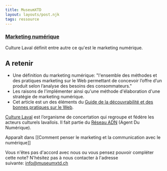 ```yaml
---
title: MuseumXTD
layout: layouts/post.njk
tags: ressource
---
```

### [Marketing numérique](https://culturelaval.ca/guide-maketing-numerique/)
Culture Laval définit entre autre ce qu'est le marketing numérique. 

## A retenir
- Une définition du marketing numérique: "l'ensemble des méthodes et des pratiques marketing sur le Web permettant de concevoir l’offre d’un produit selon l’analyse des besoins des consommateurs."
- Les raisons de l'implémenter ainsi qu'une méthode d'élaboration d'une stratégie de marketing numérique. 
- Cet article est un des éléments du [Guide de la découvrabilité et des bonnes pratiques sur le Web](https://culturelaval.ca/guide-decouvrabilite-bonnes-pratiques/). 
  
[Culture Laval](https://culturelaval.ca/mission-et-histoire/) est l’organisme de concertation qui regroupe et fédère les acteurs culturels lavallois. Il fait partie du [Réseau ADN](https://wiki.reseauadn.ca/wiki/%C3%80_propos_du_R%C3%A9seau_ADN) (Agent Du Numérique). 


Apparaît dans [[Comment penser le marketing et la communication avec le numérique]]

Vous n'êtes pas d'accord avec nous ou vous pensez pouvoir compléter cette note? N'hésitez pas à nous contacter à l'adresse suivante: [info@museumxtd.ch](mailto:info@museumxtd.ch)